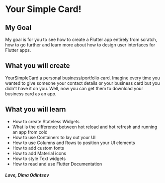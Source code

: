 # Your Simple Card!

## My Goal

My goal is for you to see how to create a Flutter app entirely from scratch, how to go further and learn more about how to design user interfaces for Flutter apps.

## What you will create

YourSimpleCard a personal business/portfolio card.
Imagine every time you wanted to give someone your contact details or your business card but you didn't have it on you. Well, now you can get them to download your business card as an app.

## What you will learn

* How to create Stateless Widgets
* What is the difference between hot reload and hot refresh and running an app from cold
* How to use Containers to lay out your UI
* How to use Columns and Rows to position your UI elements
* How to add custom fonts
* How to add Material icons
* How to style Text widgets
* How to read and use Flutter Documentation


##### Love, Dima Odintsov
